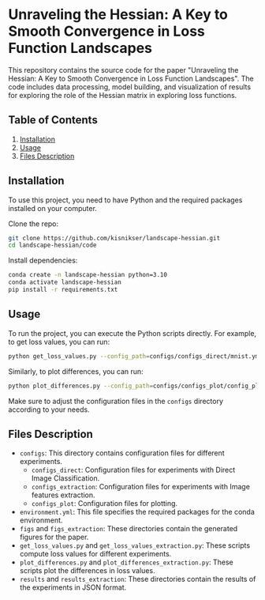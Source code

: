 # Unraveling the Hessian: A Key to Smooth Convergence in Loss Function Landscapes

This repository contains the source code for the paper "Unraveling the Hessian: A Key to Smooth Convergence in Loss Function Landscapes". The code includes data processing, model building, and visualization of results for exploring the role of the Hessian matrix in exploring loss functions.

## Table of Contents
1. [Installation](#installation)
2. [Usage](#usage)
3. [Files Description](#files-description)

## Installation <a name="installation"></a>
To use this project, you need to have Python and the required packages installed on your computer.

Clone the repo:
```bash
git clone https://github.com/kisnikser/landscape-hessian.git
cd landscape-hessian/code
```

Install dependencies:
```bash
conda create -n landscape-hessian python=3.10
conda activate landscape-hessian
pip install -r requirements.txt
```

## Usage <a name="usage"></a>
To run the project, you can execute the Python scripts directly. For example, to get loss values, you can run:
```bash
python get_loss_values.py --config_path=configs/configs_direct/mnist.yml
```
Similarly, to plot differences, you can run:
```bash
python plot_differences.py --config_path=configs/configs_plot/config_plot.yml
```
Make sure to adjust the configuration files in the `configs` directory according to your needs.

## Files Description <a name="files-description"></a>
- `configs`: This directory contains configuration files for different experiments.
  - `configs_direct`: Configuration files for experiments with Direct Image Classification.
  - `configs_extraction`: Configuration files for experiments with Image features extraction.
  - `configs_plot`: Configuration files for plotting.
- `environment.yml`: This file specifies the required packages for the conda environment.
- `figs` and `figs_extraction`: These directories contain the generated figures for the paper.
- `get_loss_values.py` and `get_loss_values_extraction.py`: These scripts compute loss values for different experiments.
- `plot_differences.py` and `plot_differences_extraction.py`: These scripts plot the differences in loss values.
- `results` and `results_extraction`: These directories contain the results of the experiments in JSON format.